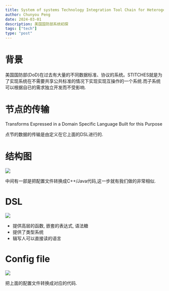 ```yaml
---
title: System of systems Technology Integration Tool Chain for Heterogeneous Electronic System
author: Chunyou Peng
date: 2024-03-01
description: 美国国防部系统初探
tags: ["tech"]
type: "post"
---
```


# 背景

美国国防部(DoD)在过去有大量的不同数据标准、协议的系统。STITCHES就是为了实现系统在不需要共享公共标准的情况下实现实现互操作的一个系统.而子系统可以根据自已的需求独立开发而不受影响.

# 节点的传输

Transforms Expressed in a Domain Specific Language Built for this Purpose

点节的数据的传输是由定义在它上面的DSL进行的.


# 结构图

![](/home/dell/Pictures/Screenshots/Screenshot%20from%202024-03-05%2016-22-20.png)

中间有一部是把配置文件转换成C++/Java代码,这一步就有我们做的非常相似.


# DSL

![](/home/dell/Pictures/Screenshots/Screenshot%20from%202024-03-05%2017-02-52.png)

- 提供高层的函数, 嵌套的表达式, 语法糖
- 提供了类型系统
- 辑写人可以直接读的语言

# Config file 

![](/home/dell/Pictures/Screenshots/Screenshot%20from%202024-03-05%2017-10-04.png)

把上面的配置文件转换成对应的代码.

